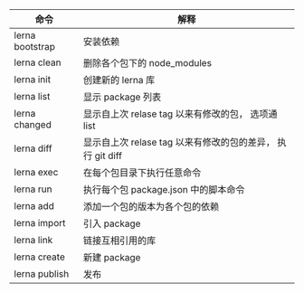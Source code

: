 | 命令            | 解释                                                       |
| --------------- | ---------------------------------------------------------- |
| lerna bootstrap | 安装依赖                                                   |
| lerna clean     | 删除各个包下的 node_modules                                |
| lerna init      | 创建新的 lerna 库                                          |
| lerna list      | 显示 package 列表                                          |
| lerna changed   | 显示自上次 relase tag 以来有修改的包， 选项通 list         |
| lerna diff      | 显示自上次 relase tag 以来有修改的包的差异， 执行 git diff |
| lerna exec      | 在每个包目录下执行任意命令                                 |
| lerna run       | 执行每个包 package.json 中的脚本命令                       |
| lerna add       | 添加一个包的版本为各个包的依赖                             |
| lerna import    | 引入 package                                               |
| lerna link      | 链接互相引用的库                                           |
| lerna create    | 新建 package                                               |
| lerna publish   | 发布                                                       |
